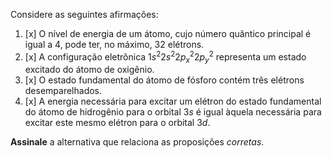 Considere as seguintes afirmações:

1. [x] O nível de energia de um átomo, cujo número quântico principal é igual a $4$, pode ter, no máximo, $32$ elétrons.
2. [x] A configuração eletrônica $1s^2 2s^2 2p^2_x 2p^2_y$ representa um estado excitado do átomo de oxigênio.
3. [x] O estado fundamental do átomo de fósforo contém três elétrons desemparelhados.
4. [x] A energia necessária para excitar um elétron do estado fundamental do átomo de hidrogênio para o orbital $3s$ é igual àquela necessária para excitar este mesmo elétron para o orbital $3d$.

**Assinale** a alternativa que relaciona as proposições *corretas*.